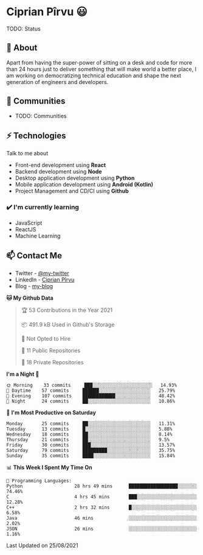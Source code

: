 # Ciprian Pîrvu 😃

TODO: Status

## 🧐 About

Apart from having the super-power of sitting on a desk and code for more than 24 hours just to deliver something that will make world a better place, I am working on democratizing technical education and shape the next generation of engineers and developers.

## 👯 Communities

-   TODO: Communities

## ⚡ Technologies

Talk to me about

-   Front-end development using **React**
-   Backend development using **Node**
-   Desktop application development using **Python**
-   Mobile application development using **Android (Kotlin)**
-   Project Management and CD/CI using **Github**

### ✔️ I'm currently learning

-   JavaScript
-   ReactJS
-   Machine Learning

## 📫 Contact Me

-   Twitter - [@my-twitter]()
-   LinkedIn - [Ciprian Pîrvu](https://www.linkedin.com/in/p%C3%AErvu-ciprian-cristian-4415991b1/)
-   Blog - [my-blog]()

<!--START_SECTION:waka-->
**🐱 My Github Data** 

> 🏆 53 Contributions in the Year 2021
 > 
> 📦 491.9 kB Used in Github's Storage 
 > 
> 🚫 Not Opted to Hire
 > 
> 📜 11 Public Repositories 
 > 
> 🔑 18 Private Repositories  
 > 
**I'm a Night 🦉** 

```text
🌞 Morning    33 commits     ███░░░░░░░░░░░░░░░░░░░░░░   14.93% 
🌆 Daytime    57 commits     ██████░░░░░░░░░░░░░░░░░░░   25.79% 
🌃 Evening    107 commits    ████████████░░░░░░░░░░░░░   48.42% 
🌙 Night      24 commits     ██░░░░░░░░░░░░░░░░░░░░░░░   10.86%

```
📅 **I'm Most Productive on Saturday** 

```text
Monday       25 commits     ██░░░░░░░░░░░░░░░░░░░░░░░   11.31% 
Tuesday      13 commits     █░░░░░░░░░░░░░░░░░░░░░░░░   5.88% 
Wednesday    18 commits     ██░░░░░░░░░░░░░░░░░░░░░░░   8.14% 
Thursday     21 commits     ██░░░░░░░░░░░░░░░░░░░░░░░   9.5% 
Friday       30 commits     ███░░░░░░░░░░░░░░░░░░░░░░   13.57% 
Saturday     79 commits     █████████░░░░░░░░░░░░░░░░   35.75% 
Sunday       35 commits     ████░░░░░░░░░░░░░░░░░░░░░   15.84%

```


📊 **This Week I Spent My Time On** 

```text
💬 Programming Languages: 
Python                   28 hrs 49 mins      ██████████████████░░░░░░░   74.46% 
C                        4 hrs 45 mins       ███░░░░░░░░░░░░░░░░░░░░░░   12.28% 
C++                      2 hrs 32 mins       █░░░░░░░░░░░░░░░░░░░░░░░░   6.58% 
Java                     46 mins             ░░░░░░░░░░░░░░░░░░░░░░░░░   2.02% 
JSON                     26 mins             ░░░░░░░░░░░░░░░░░░░░░░░░░   1.16%

```


 Last Updated on 25/08/2021
<!--END_SECTION:waka-->
